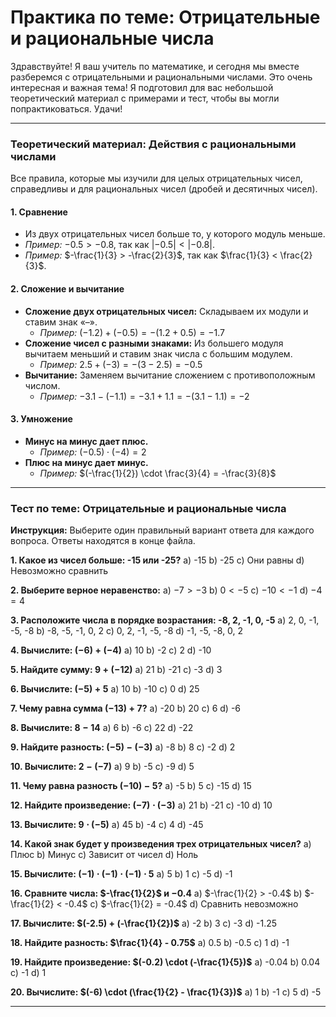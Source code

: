 # Практика по теме: Отрицательные и рациональные числа

Здравствуйте! Я ваш учитель по математике, и сегодня мы вместе разберемся с отрицательными и рациональными числами. Это очень интересная и важная тема! Я подготовил для вас небольшой теоретический материал с примерами и тест, чтобы вы могли попрактиковаться. Удачи!

---

### Теоретический материал: Действия с рациональными числами

Все правила, которые мы изучили для целых отрицательных чисел, справедливы и для рациональных чисел (дробей и десятичных чисел).

#### 1. Сравнение

- Из двух отрицательных чисел больше то, у которого модуль меньше.
- _Пример:_ $-0.5 > -0.8$, так как $|-0.5| < |-0.8|$.
- _Пример:_ $-\frac{1}{3} > -\frac{2}{3}$, так как $\frac{1}{3} < \frac{2}{3}$.

#### 2. Сложение и вычитание

- **Сложение двух отрицательных чисел:** Складываем их модули и ставим знак «–».
  - _Пример:_ $(-1.2) + (-0.5) = -(1.2 + 0.5) = -1.7$
- **Сложение чисел с разными знаками:** Из большего модуля вычитаем меньший и ставим знак числа с большим модулем.
  - _Пример:_ $2.5 + (-3) = -(3 - 2.5) = -0.5$
- **Вычитание:** Заменяем вычитание сложением с противоположным числом.
  - _Пример:_ $-3.1 - (-1.1) = -3.1 + 1.1 = -(3.1 - 1.1) = -2$

#### 3. Умножение

- **Минус на минус дает плюс.**
  - _Пример:_ $(-0.5) \cdot (-4) = 2$
- **Плюс на минус дает минус.**
  - _Пример:_ $(-\frac{1}{2}) \cdot \frac{3}{4} = -\frac{3}{8}$

---

### Тест по теме: Отрицательные и рациональные числа

**Инструкция:** Выберите один правильный вариант ответа для каждого вопроса. Ответы находятся в конце файла.

**1. Какое из чисел больше: -15 или -25?**
a) -15
b) -25
c) Они равны
d) Невозможно сравнить

**2. Выберите верное неравенство:**
a) $-7 > -3$
b) $0 < -5$
c) $-10 < -1$
d) $-4 = 4$

**3. Расположите числа в порядке возрастания: -8, 2, -1, 0, -5**
a) 2, 0, -1, -5, -8
b) -8, -5, -1, 0, 2
c) 0, 2, -1, -5, -8
d) -1, -5, -8, 0, 2

**4. Вычислите: $(-6) + (-4)$**
a) 10
b) -2
c) 2
d) -10

**5. Найдите сумму: $9 + (-12)$**
a) 21
b) -21
c) -3
d) 3

**6. Вычислите: $(-5) + 5$**
a) 10
b) -10
c) 0
d) 25

**7. Чему равна сумма $(-13) + 7$?**
a) -20
b) 20
c) 6
d) -6

**8. Вычислите: $8 - 14$**
a) 6
b) -6
c) 22
d) -22

**9. Найдите разность: $(-5) - (-3)$**
a) -8
b) 8
c) -2
d) 2

**10. Вычислите: $2 - (-7)$**
a) 9
b) -5
c) -9
d) 5

**11. Чему равна разность $(-10) - 5$?**
a) -5
b) 5
c) -15
d) 15

**12. Найдите произведение: $(-7) \cdot (-3)$**
a) 21
b) -21
c) -10
d) 10

**13. Вычислите: $9 \cdot (-5)$**
a) 45
b) -4
c) 4
d) -45

**14. Какой знак будет у произведения трех отрицательных чисел?**
a) Плюс
b) Минус
c) Зависит от чисел
d) Ноль

**15. Вычислите: $(-1) \cdot (-1) \cdot (-1) \cdot 5$**
a) 5
b) 1
c) -5
d) -1

**16. Сравните числа: $-\frac{1}{2}$ и $-0.4$**
a) $-\frac{1}{2} > -0.4$
b) $-\frac{1}{2} < -0.4$
c) $-\frac{1}{2} = -0.4$
d) Сравнить невозможно

**17. Вычислите: $(-2.5) + (-\frac{1}{2})$**
a) -2
b) 3
c) -3
d) -1.25

**18. Найдите разность: $\frac{1}{4} - 0.75$**
a) 0.5
b) -0.5
c) 1
d) -1

**19. Найдите произведение: $(-0.2) \cdot (-\frac{1}{5})$**
a) -0.04
b) 0.04
c) -1
d) 1

**20. Вычислите: $(-6) \cdot (\frac{1}{2} - \frac{1}{3})$**
a) 1
b) -1
c) 5
d) -5

---
